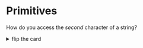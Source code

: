 # Primitives

How do you access the _second_ character of a string?

<details>
<summary>flip the card</summary>
<br>

```js
'use strict';

let threeLetters = 'abc';

// the second character is at index 1
let second = threeLetters[1];

console.log(second);
```

</details>
